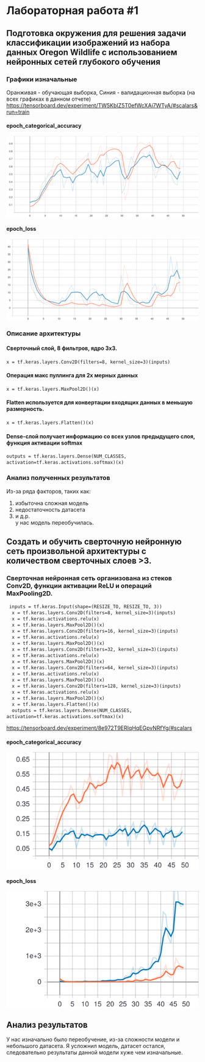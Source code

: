 # Лабораторная работа #1
## Подготовка окружения для решения задачи классификации изображений из набора данных Oregon Wildlife с использованием нейронных сетей глубокого обучения
### Графики изначальные
Оранживая - обучающая выборка, Синия - валидационная выборка (на всех графиках в данном отчете)
https://tensorboard.dev/experiment/TW5KbIZ5T0efWcXAi7WTyA/#scalars&run=train  
#### epoch_categorical_accuracy
<img src="https://raw.githubusercontent.com/NikitaShulgan/Laba1/main/epoch_categorical_accuracy%20(1).svg">

#### epoch_loss
<img src="https://raw.githubusercontent.com/NikitaShulgan/Laba1/main/epoch_loss.svg">

### Описание архитектуры
#### Сверточный слой, 8 фильтров, ядро 3x3.
```
x = tf.keras.layers.Conv2D(filters=8, kernel_size=3)(inputs)
```
#### Операция макс пуллинга для 2х мерных данных
```
x = tf.keras.layers.MaxPool2D()(x)
```
#### Flatten используется для конвертации входящих данных в меньшую размерность.
```
x = tf.keras.layers.Flatten()(x)
```
#### Dense-слой получает информацию со всех узлов предыдущего слоя, функция активации softmax
```
outputs = tf.keras.layers.Dense(NUM_CLASSES, activation=tf.keras.activations.softmax)(x)
```

### Анализ полученных результатов
Из-за ряда факторов, таких как:
1) избыточна сложная модель
2) недостаточность датасета
3) и д.р.                                          
у нас модель переобучилась.

## Создать и обучить сверточную нейронную сеть произвольной архитектуры с количеством сверточных слоев >3.

### Сверточная нейронная сеть организована из стеков Conv2D, функции активации ReLU и операций MaxPooling2D.
```
 inputs = tf.keras.Input(shape=(RESIZE_TO, RESIZE_TO, 3))
  x = tf.keras.layers.Conv2D(filters=8, kernel_size=3)(inputs)
  x = tf.keras.activations.relu(x)
  x = tf.keras.layers.MaxPool2D()(x)
  x = tf.keras.layers.Conv2D(filters=16, kernel_size=3)(inputs)
  x = tf.keras.activations.relu(x)
  x = tf.keras.layers.MaxPool2D()(x)
  x = tf.keras.layers.Conv2D(filters=32, kernel_size=3)(inputs)
  x = tf.keras.activations.relu(x)
  x = tf.keras.layers.MaxPool2D()(x)
  x = tf.keras.layers.Conv2D(filters=64, kernel_size=3)(inputs)
  x = tf.keras.activations.relu(x)
  x = tf.keras.layers.MaxPool2D()(x)
  x = tf.keras.layers.Conv2D(filters=128, kernel_size=3)(inputs)
  x = tf.keras.activations.relu(x)
  x = tf.keras.layers.MaxPool2D()(x)
  x = tf.keras.layers.Flatten()(x)
  outputs = tf.keras.layers.Dense(NUM_CLASSES, activation=tf.keras.activations.softmax)(x)
 ```
https://tensorboard.dev/experiment/8e972T9ERIqHqEGpvNRfYg/#scalars          
#### epoch_categorical_accuracy
<img src="https://raw.githubusercontent.com/NikitaShulgan/Laba1/main/epoch_categorical_accuracy%20(2).svg">

#### epoch_loss
<img src="https://raw.githubusercontent.com/NikitaShulgan/Laba1/main/epoch_loss%20(1).svg">

## Анализ результатов
 У нас изначально было переобучение, из-за сложности модели и небольшого датасета. Я усложнил модель, датасет остался, следовательно результаты данной модели хуже чем изначальные. 
